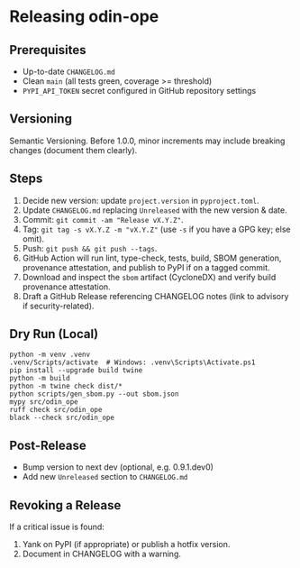 # Releasing odin-ope

## Prerequisites
- Up-to-date `CHANGELOG.md`
- Clean `main` (all tests green, coverage >= threshold)
- `PYPI_API_TOKEN` secret configured in GitHub repository settings

## Versioning
Semantic Versioning. Before 1.0.0, minor increments may include breaking changes (document them clearly).

## Steps
1. Decide new version: update `project.version` in `pyproject.toml`.
2. Update `CHANGELOG.md` replacing `Unreleased` with the new version & date.
3. Commit: `git commit -am "Release vX.Y.Z"`.
4. Tag: `git tag -s vX.Y.Z -m "vX.Y.Z"` (use `-s` if you have a GPG key; else omit).
5. Push: `git push && git push --tags`.
6. GitHub Action will run lint, type-check, tests, build, SBOM generation, provenance attestation, and publish to PyPI if on a tagged commit.
7. Download and inspect the `sbom` artifact (CycloneDX) and verify build provenance attestation.
8. Draft a GitHub Release referencing CHANGELOG notes (link to advisory if security-related).

## Dry Run (Local)
```
python -m venv .venv
.venv/Scripts/activate  # Windows: .venv\Scripts\Activate.ps1
pip install --upgrade build twine
python -m build
python -m twine check dist/*
python scripts/gen_sbom.py --out sbom.json
mypy src/odin_ope
ruff check src/odin_ope
black --check src/odin_ope
```

## Post-Release
- Bump version to next dev (optional, e.g. 0.9.1.dev0)
- Add new `Unreleased` section to `CHANGELOG.md`

## Revoking a Release
If a critical issue is found:
1. Yank on PyPI (if appropriate) or publish a hotfix version.
2. Document in CHANGELOG with a warning.

